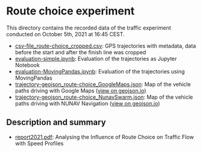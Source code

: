 # Route choice experiment

This directory contains the recorded data of the
traffic experiment conducted on October 5th, 2021 at 16:45 CEST.

- [csv-file_route-choice_cropped.csv](csv-file_route-choice_cropped.csv): GPS trajectories with metadata, 
data before the start and after the finish line was cropped
- [evaluation-simple.ipynb](evaluation-simple.ipynb): Evaluation of the trajectories as Jupyter Notebook
- [evaluation-MovingPandas.ipynb](evaluation-MovingPandas.ipynb): Evaluation of the trajectories using MovingPandas
- [trajectory-geojson_route-choice_GoogleMaps.json](trajectory-geojson_route-choice_GoogleMaps.json): Map of the vehicle paths driving with Google Maps ([view on geojson.io](http://geojson.io/#id=github:Graphmasters/traffic-lab/blob/main/route-choice-2021/trajectory-geojson_route-choice_GoogleMaps.json))
- [trajectory-geojson_route-choice_NunavSwarm.json](trajectory-geojson_route-choice_NunavSwarm.json): Map of the vehicle paths driving with NUNAV Navigation ([view on geojson.io](http://geojson.io/#id=github:Graphmasters/traffic-lab/blob/main/route-choice-2021/trajectory-geojson_route-choice_NunavSwarm.json))


## Description and summary 
- [report2021.pdf](report2021.pdf): Analysing the Influence of Route Choice on Traffic Flow with Speed Profiles
